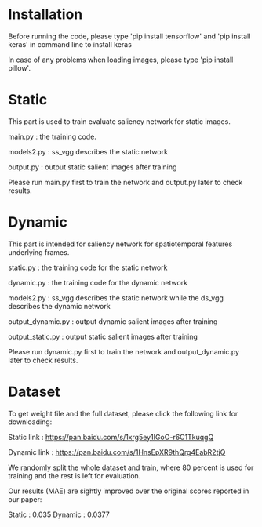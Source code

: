 # Installation
Before running the code, please type 'pip install tensorflow' and 'pip install keras' in command line to install keras

In case of any problems when loading images, please type 'pip install pillow'.

# Static
This part is used to train evaluate saliency network for static images. 

main.py : the training code.

models2.py : ss_vgg describes the static network

output.py : output static salient images after training

Please run main.py first to train the network and output.py later to check results.

# Dynamic
This part is intended for saliency network for spatiotemporal features underlying frames.

static.py : the training code for the static network

dynamic.py : the training code for the dynamic network

models2.py : ss_vgg describes the static network while the ds_vgg describes the dynamic network

output_dynamic.py : output dynamic salient images after training

output_static.py : output static salient images after training

Please run dynamic.py first to train the network and output_dynamic.py later to check results.

# Dataset
To get weight file and the full dataset, please click the following link for downloading:

Static link : https://pan.baidu.com/s/1xrg5ey1IGoO-r6C1TkuqgQ

Dynamic link : https://pan.baidu.com/s/1HnsEpXR9thQrg4EabR2tjQ

We randomly split the whole dataset and train, where 80 percent is used for training and the rest is left for evaluation.

Our results (MAE) are sightly improved over the original scores reported in our paper:

Static : 0.035 Dynamic : 0.0377
